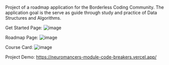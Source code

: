 Project of a roadmap application for the Borderless Coding Community. The application goal is the serve as guide through study and practice of Data Structures and Algorithms.

Get Started Page:
![image](https://github.com/user-attachments/assets/fd1d91cc-c27d-4948-abd6-76ff03455725)

Roadmap Page:
![image](https://github.com/user-attachments/assets/2456da1b-0d0c-4081-8fff-2e3c4d7ebd38)

Course Card:
![image](https://github.com/user-attachments/assets/ee24fdbb-c53d-4797-99dc-0739a9fbba26)

Project Demo:
https://neuromancers-module-code-breakers.vercel.app/
